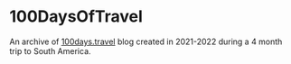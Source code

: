# 100DaysOfTravel

An archive of [100days.travel](https://www.staskus.io/100DaysOfTravel/) blog created in 2021-2022 during a 4 month trip to South America.